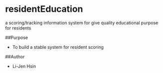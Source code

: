 # residentEducation
a scoring/tracking information system for give quality educational purpose for residents

##Purpose
- To build a stable system for resident scoring

##Author
- Li-Jen Hsin
